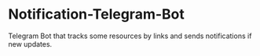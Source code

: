 # Notification-Telegram-Bot
Telegram Bot that tracks some resources by links and sends notifications if new updates. 
